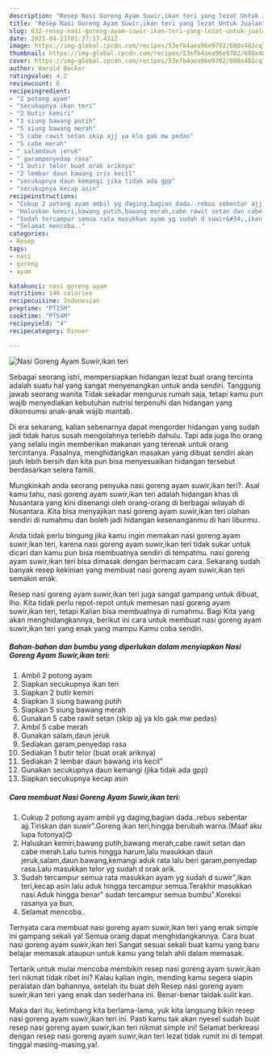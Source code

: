 ```yaml
---
description: "Resep Nasi Goreng Ayam Suwir,ikan teri yang lezat Untuk Jualan"
title: "Resep Nasi Goreng Ayam Suwir,ikan teri yang lezat Untuk Jualan"
slug: 632-resep-nasi-goreng-ayam-suwir-ikan-teri-yang-lezat-untuk-jualan
date: 2021-04-21T01:37:17.431Z
image: https://img-global.cpcdn.com/recipes/53efb4aea96e9702/680x482cq70/nasi-goreng-ayam-suwirikan-teri-foto-resep-utama.jpg
thumbnail: https://img-global.cpcdn.com/recipes/53efb4aea96e9702/680x482cq70/nasi-goreng-ayam-suwirikan-teri-foto-resep-utama.jpg
cover: https://img-global.cpcdn.com/recipes/53efb4aea96e9702/680x482cq70/nasi-goreng-ayam-suwirikan-teri-foto-resep-utama.jpg
author: Harold Becker
ratingvalue: 4.2
reviewcount: 6
recipeingredient:
- "2 potong ayam"
- "secukupnya ikan teri"
- "2 butir kemiri"
- "3 siung bawang putih"
- "5 siung bawang merah"
- "5 cabe rawit setan skip ajj ya klo gak mw pedas"
- "5 cabe merah"
- " salamdaun jeruk"
- " garampenyedap rasa"
- "1 butir telor buat orak ariknya"
- "2 lembar daun bawang iris kecil"
- "secukupnya daun kemangi jika tidak ada gpp"
- "secukupnya kecap asin"
recipeinstructions:
- "Cukup 2 potong ayam ambil yg daging,bagian dada..rebus sebentar ajj.Tiriskan dan suwir&#34;.Goreng ikan teri,hingga berubah warna.(Maaf aku lupa fotonya)😊"
- "Haluskan kemiri,bawang putih,bawang merah,cabe rawit setan dan cabe merah.Lalu tumis hingga harum,lalu masukkan daun jeruk,salam,daun bawang,kemangi aduk rata lalu beri garam,penyedap rasa.Lalu masukkan telor yg sudah d orak arik."
- "Sudah tercampur semua rata masukkan ayam yg sudah d suwir&#34;,ikan teri,kecap asin lalu aduk hingga tercampur semua.Terakhir masukkan nasi.Aduk hingga benar&#34; sudah tercampur semua bumbu&#34;.Koreksi rasanya ya bun."
- "Selamat mencoba.."
categories:
- Resep
tags:
- nasi
- goreng
- ayam

katakunci: nasi goreng ayam 
nutrition: 146 calories
recipecuisine: Indonesian
preptime: "PT15M"
cooktime: "PT54M"
recipeyield: "4"
recipecategory: Dinner

---
```



![Nasi Goreng Ayam Suwir,ikan teri](https://img-global.cpcdn.com/recipes/53efb4aea96e9702/680x482cq70/nasi-goreng-ayam-suwirikan-teri-foto-resep-utama.jpg)

Sebagai seorang istri, mempersiapkan hidangan lezat buat orang tercinta adalah suatu hal yang sangat menyenangkan untuk anda sendiri. Tanggung jawab seorang  wanita Tidak sekadar mengurus rumah saja, tetapi kamu pun wajib menyediakan kebutuhan nutrisi terpenuhi dan hidangan yang dikonsumsi anak-anak wajib mantab.

Di era  sekarang, kalian sebenarnya dapat mengorder hidangan yang sudah jadi tidak harus susah mengolahnya terlebih dahulu. Tapi ada juga lho orang yang selalu ingin memberikan makanan yang terenak untuk orang tercintanya. Pasalnya, menghidangkan masakan yang dibuat sendiri akan jauh lebih bersih dan kita pun bisa menyesuaikan hidangan tersebut berdasarkan selera famili. 



Mungkinkah anda seorang penyuka nasi goreng ayam suwir,ikan teri?. Asal kamu tahu, nasi goreng ayam suwir,ikan teri adalah hidangan khas di Nusantara yang kini disenangi oleh orang-orang di berbagai wilayah di Nusantara. Kita bisa menyajikan nasi goreng ayam suwir,ikan teri olahan sendiri di rumahmu dan boleh jadi hidangan kesenanganmu di hari liburmu.

Anda tidak perlu bingung jika kamu ingin memakan nasi goreng ayam suwir,ikan teri, karena nasi goreng ayam suwir,ikan teri tidak sukar untuk dicari dan kamu pun bisa membuatnya sendiri di tempatmu. nasi goreng ayam suwir,ikan teri bisa dimasak dengan bermacam cara. Sekarang sudah banyak resep kekinian yang membuat nasi goreng ayam suwir,ikan teri semakin enak.

Resep nasi goreng ayam suwir,ikan teri juga sangat gampang untuk dibuat, lho. Kita tidak perlu repot-repot untuk memesan nasi goreng ayam suwir,ikan teri, tetapi Kalian bisa membuatnya di rumahmu. Bagi Kita yang akan menghidangkannya, berikut ini cara untuk membuat nasi goreng ayam suwir,ikan teri yang enak yang mampu Kamu coba sendiri.

<!--inarticleads1-->

##### Bahan-bahan dan bumbu yang diperlukan dalam menyiapkan Nasi Goreng Ayam Suwir,ikan teri:

1. Ambil 2 potong ayam
1. Siapkan secukupnya ikan teri
1. Siapkan 2 butir kemiri
1. Siapkan 3 siung bawang putih
1. Siapkan 5 siung bawang merah
1. Gunakan 5 cabe rawit setan (skip ajj ya klo gak mw pedas)
1. Ambil 5 cabe merah
1. Gunakan  salam,daun jeruk
1. Sediakan  garam,penyedap rasa
1. Sediakan 1 butir telor (buat orak ariknya)
1. Sediakan 2 lembar daun bawang iris kecil&#34;
1. Gunakan secukupnya daun kemangi (jika tidak ada gpp)
1. Siapkan secukupnya kecap asin




<!--inarticleads2-->

##### Cara membuat Nasi Goreng Ayam Suwir,ikan teri:

1. Cukup 2 potong ayam ambil yg daging,bagian dada..rebus sebentar ajj.Tiriskan dan suwir&#34;.Goreng ikan teri,hingga berubah warna.(Maaf aku lupa fotonya)😊
1. Haluskan kemiri,bawang putih,bawang merah,cabe rawit setan dan cabe merah.Lalu tumis hingga harum,lalu masukkan daun jeruk,salam,daun bawang,kemangi aduk rata lalu beri garam,penyedap rasa.Lalu masukkan telor yg sudah d orak arik.
1. Sudah tercampur semua rata masukkan ayam yg sudah d suwir&#34;,ikan teri,kecap asin lalu aduk hingga tercampur semua.Terakhir masukkan nasi.Aduk hingga benar&#34; sudah tercampur semua bumbu&#34;.Koreksi rasanya ya bun.
1. Selamat mencoba..




Ternyata cara membuat nasi goreng ayam suwir,ikan teri yang enak simple ini gampang sekali ya! Semua orang dapat menghidangkannya. Cara buat nasi goreng ayam suwir,ikan teri Sangat sesuai sekali buat kamu yang baru belajar memasak ataupun untuk kamu yang telah ahli dalam memasak.

Tertarik untuk mulai mencoba membikin resep nasi goreng ayam suwir,ikan teri nikmat tidak ribet ini? Kalau kalian ingin, mending kamu segera siapin peralatan dan bahannya, setelah itu buat deh Resep nasi goreng ayam suwir,ikan teri yang enak dan sederhana ini. Benar-benar taidak sulit kan. 

Maka dari itu, ketimbang kita berlama-lama, yuk kita langsung bikin resep nasi goreng ayam suwir,ikan teri ini. Pasti kamu tak akan nyesel sudah buat resep nasi goreng ayam suwir,ikan teri nikmat simple ini! Selamat berkreasi dengan resep nasi goreng ayam suwir,ikan teri lezat tidak rumit ini di tempat tinggal masing-masing,ya!.

